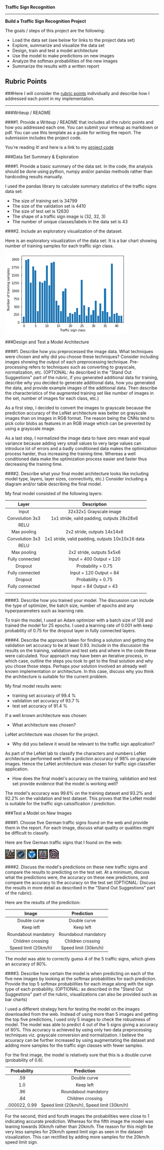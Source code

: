 **Traffic Sign Recognition** 

---

**Build a Traffic Sign Recognition Project**

The goals / steps of this project are the following:
* Load the data set (see below for links to the project data set)
* Explore, summarize and visualize the data set
* Design, train and test a model architecture
* Use the model to make predictions on new images
* Analyze the softmax probabilities of the new images
* Summarize the results with a written report


[//]: # (Image References)

[image1]: ./Exploratory_visualization.png "Dataset Visualization"
[image2]: ./examples/grayscale.jpg "Grayscaling"
[image3]: ./examples/random_noise.jpg "Random Noise"
[image4]: ./test_images/1.jpg "Traffic Sign 1"
[image5]: ./test_images/2.jpg "Traffic Sign 2"
[image6]: ./test_images/3.jpg "Traffic Sign 3"
[image7]: ./test_images/4.jpg "Traffic Sign 4"
[image8]: ./test_images/5.jpg "Traffic Sign 5"

## Rubric Points
###Here I will consider the [rubric points](https://review.udacity.com/#!/rubrics/481/view) individually and describe how I addressed each point in my implementation.  

---
###Writeup / README

####1. Provide a Writeup / README that includes all the rubric points and how you addressed each one. You can submit your writeup as markdown or pdf. You can use this template as a guide for writing the report. The submission includes the project code.

You're reading it! and here is a link to my [project code](https://github.com/VikasPatil-GitHub/CarND-Traffic-Sign-Classifier.git)

###Data Set Summary & Exploration

####1. Provide a basic summary of the data set. In the code, the analysis should be done using python, numpy and/or pandas methods rather than hardcoding results manually.

I used the pandas library to calculate summary statistics of the traffic
signs data set:

* The size of training set is 34799
* The size of the validation set is 4410
* The size of test set is 12630
* The shape of a traffic sign image is (32, 32, 3)
* The number of unique classes/labels in the data set is 43

####2. Include an exploratory visualization of the dataset.

Here is an exploratory visualization of the data set. It is a bar chart showing number of training samples for each traffic sign class.

![alt text][image1]

###Design and Test a Model Architecture

####1. Describe how you preprocessed the image data. What techniques were chosen and why did you choose these techniques? Consider including images showing the output of each preprocessing technique. Pre-processing refers to techniques such as converting to grayscale, normalization, etc. (OPTIONAL: As described in the "Stand Out Suggestions" part of the rubric, if you generated additional data for training, describe why you decided to generate additional data, how you generated the data, and provide example images of the additional data. Then describe the characteristics of the augmented training set like number of images in the set, number of images for each class, etc.)

As a first step, I decided to convert the images to grayscale because the prediction accuracy of the LeNet architecture was better on grayscale images than on images in RGB format. The reason being the CNNs tend to pick color blobs as features in an RGB image which can be prevented by using a grayscale image.

As a last step, I normalized the image data to have zero mean and equal variance because adding very small values to very large values can introduce lot of errors and a badly conditioned data makes the optimization process harder, thus increasing the training time. Whereas a well conditioned data make the optimization process easier and faster thus decreasing the training time.


####2. Describe what your final model architecture looks like including model type, layers, layer sizes, connectivity, etc.) Consider including a diagram and/or table describing the final model.

My final model consisted of the following layers:

| Layer         		|     Description	        					| 
|:---------------------:|:---------------------------------------------:| 
| Input         		| 32x32x1 Grayscale image   							| 
| Convolution 3x3     	| 1x1 stride, valid padding, outputs 28x28x6 	|
| RELU					|												|
| Max pooling	      	| 2x2 stride,  outputs 14x14x6				|
| Convolution 3x3	    | 1x1 stride, valid padding, outputs 10x10x16 data |
| RELU					|												|
| Max pooling	      	| 2x2 stride,  outputs 5x5x6				|
| Fully connected		| Input = 400 Output = 120	|
| Dropout		| Probability = 0.75	|
| Fully connected		| Input = 120 Output = 84	|
| Dropout		| Probability = 0.75	|
| Fully connected		| Input = 84 Output = 43	|
|						|												|
|						|												|
 


####3. Describe how you trained your model. The discussion can include the type of optimizer, the batch size, number of epochs and any hyperparameters such as learning rate.

To train the model, I used an Adam optimizer with a batch size of 128 and trained the model for 25 epochs. I used a learning rate of 0.001 with keep probability of 0.75 for the dropout layer in fully connected layers.

####4. Describe the approach taken for finding a solution and getting the validation set accuracy to be at least 0.93. Include in the discussion the results on the training, validation and test sets and where in the code these were calculated. Your approach may have been an iterative process, in which case, outline the steps you took to get to the final solution and why you chose those steps. Perhaps your solution involved an already well known implementation or architecture. In this case, discuss why you think the architecture is suitable for the current problem.

My final model results were:
* training set accuracy of 99.4 %
* validation set accuracy of 93.7 % 
* test set accuracy of 91.4 %

If a well known architecture was chosen:
* What architecture was chosen?

LeNet architecture was chosen for the project.

* Why did you believe it would be relevant to the traffic sign application?

As part of the LeNet lab to classify the characters and numbers LeNet architecture performed well with a prdiction accuracy of 98% on grayscale images. Hence the LeNet architecture was chosen for traffic sign classifier application. 

* How does the final model's accuracy on the training, validation and test set provide evidence that the model is working well?

The model's accuracy was 99.6% on the training dataset and 93.2% and 92.2% on the validation and test dataset. This proves that the LeNet model is suitable for the traffic sign calssification / prediction.

###Test a Model on New Images

####1. Choose five German traffic signs found on the web and provide them in the report. For each image, discuss what quality or qualities might be difficult to classify.

Here are five German traffic signs that I found on the web:

![alt text][image4] ![alt text][image5] ![alt text][image6] 
![alt text][image7] ![alt text][image8]

####2. Discuss the model's predictions on these new traffic signs and compare the results to predicting on the test set. At a minimum, discuss what the predictions were, the accuracy on these new predictions, and compare the accuracy to the accuracy on the test set (OPTIONAL: Discuss the results in more detail as described in the "Stand Out Suggestions" part of the rubric).

Here are the results of the prediction:

| Image			        |     Prediction	        					| 
|:---------------------:|:---------------------------------------------:| 
| Double curve      		| Double curve   									| 
| Keep left     			| Keep left 										|
| Roundabout mandatory					| Roundabout mandatory											|
| Children crossing	      		| Children crossing					 				|
| Speed limit (20km/h)			| Speed limit (30km/h)      							|


The model was able to correctly guess 4 of the 5 traffic signs, which gives an accuracy of 80%.

####3. Describe how certain the model is when predicting on each of the five new images by looking at the softmax probabilities for each prediction. Provide the top 5 softmax probabilities for each image along with the sign type of each probability. (OPTIONAL: as described in the "Stand Out Suggestions" part of the rubric, visualizations can also be provided such as bar charts)

I used a different strategy here for testing the model on the images downloaded from the web. Instead of using more than 5 images and getting the top five predictions, I used only 5 images to check the robustness of model. The model was able to predict 4 out of the 5 signs giving a accuracy of 80%. This accuracy is achieved by using only two data preprocessing techniques viz. grayscale conversion and normalization. I believe the acuuracy can be further increased by using augmentating the dataset and adding more samples for the traffic sign classes with fewer samples. 

For the first image, the model is relatively sure that this is a double curve (probability of 0.6).

| Probability         	|     Prediction	        					| 
|:---------------------:|:---------------------------------------------:| 
| .59         			| Double curve   									| 
| 1.0     				| Keep left 										|
| .96					| Roundabout mandatory											|
| .84	      			| Children crossing					 				|
| .000022, 0.99			    | Speed limit (20km/h), Speed limit (30km/h)      							|


For the second, third and foruth images the probabilities were close to 1 indicating accurate prediction. Whereas for the fifth image the model was leaning towards 30km/h rather than 20km/h. The reason for this migth be very less samples for 20km/h speed limit sign as seen in the dataset visualization. This can rectified by adding more samples for the 20km/h speed limit sign.




